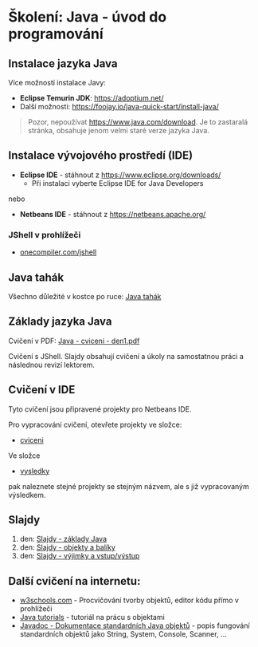 # Školení: Java - úvod do programování

## Instalace jazyka Java

Více možností instalace Javy:

* **Eclipse Temurin JDK**: https://adoptium.net/
* Další možnosti: https://foojay.io/java-quick-start/install-java/

> Pozor, nepoužívat https://www.java.com/download. Je to zastaralá stránka, obsahuje jenom velmi staré verze jazyka Java.


## Instalace vývojového prostředí (IDE)

* **Eclipse IDE** - stáhnout z https://www.eclipse.org/downloads/
  * Při instalaci vyberte Eclipse IDE for Java Developers

nebo 

* **Netbeans IDE** -  stáhnout z https://netbeans.apache.org/

### JShell v prohlížeči

* [onecompiler.com/jshell](https://onecompiler.com/jshell/3yuzktpve)

## Java tahák

Všechno důležité v kostce po ruce: [Java tahák](java%20tahak.pdf)
## Základy jazyka Java

Cvičení v PDF: [Java - cviceni - den1.pdf](cviceni-zaklady/Java%20-%20cviceni%20-%20den1.pdf)

Cvičení s JShell. Slajdy obsahují cvičení a úkoly na samostatnou práci a následnou revizí lektorem.

## Cvičení v IDE

Tyto cvičení jsou připravené projekty pro Netbeans IDE. 

Pro vypracování cvičení, otevřete projekty ve složce:
* [cviceni](cviceni)

Ve složce

* [vysledky](vysledky)

 pak naleznete stejné projekty se stejným názvem, ale s již vypracovaným výsledkem.

## Slajdy

1. den: [Slajdy - základy Java](slajdy/Java1-cast1.pdf)
2. den: [Slajdy - objekty a balíky](slajdy/Java1-cast2.pdf)
3. den: [Slajdy - výjimky a vstup/výstup](slajdy/Java1-cast3.pdf)

## Další cvičení na internetu:

* [w3schools.com](https://www.w3schools.com/java/java_classes.asp) - Procvičování tvorby objektů, editor kódu přímo v prohlížeči
* [Java tutorials](https://docs.oracle.com/javase/tutorial/java/javaOO/index.html) - tutoriál na prácu s objektami
* [Javadoc - Dokumentace standardních Java objektů](https://docs.oracle.com/en/java/javase/17/docs/api/) - popis fungování standardních objektů jako String, System, Console, Scanner, ...
